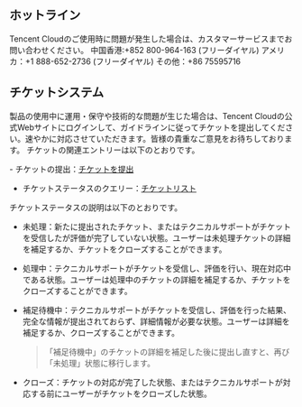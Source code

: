 ## ホットライン

Tencent Cloudのご使用時に問題が発生した場合は、カスタマーサービスまでお問い合わせください。
中国香港:+852 800-964-163 (フリーダイヤル)
アメリカ：+1 888-652-2736 (フリーダイヤル)
その他：+86 75595716



## チケットシステム

製品の使用中に運用・保守や技術的な問題が生じた場合は、Tencent Cloudの公式Webサイトにログインして、ガイドラインに従ってチケットを提出してください。速やかに対応させていただきます。皆様の貴重なご意見をお待ちしております。
チケットの関連エントリーは以下のとおりです。

- チケットの提出：[チケットを提出](https://console.cloud.tencent.com/workorder/category)
- チケットステータスのクエリー：[チケットリスト](https://console.cloud.tencent.com/workorder)

チケットステータスの説明は以下のとおりです。

- 未処理：新たに提出されたチケット、またはテクニカルサポートがチケットを受信したが評価が完了していない状態。ユーザーは未処理チケットの詳細を補足するか、チケットをクローズすることができます。

- 処理中：テクニカルサポートがチケットを受信し、評価を行い、現在対応中である状態。ユーザーは処理中のチケットの詳細を補足するか、チケットをクローズすることができます。

- 補足待機中：テクニカルサポートがチケットを受信し、評価を行った結果、完全な情報が提出されておらず、詳細情報が必要な状態。ユーザーは詳細を補足するか、クローズすることができます。

  >「補足待機中」のチケットの詳細を補足した後に提出し直すと、再び「未処理」状態に移行します。

- クローズ：チケットの対応が完了した状態、またはテクニカルサポートが対応する前にユーザーがチケットをクローズした状態。